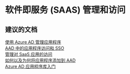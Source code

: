 <properties
    pageTitle="软件即服务 (SAAS) 管理和访问"
    description="软件即服务 (SAAS) 管理和访问"
    service="microsoft.activedirectory"
    resource="activedirectory"
    authors="aashu"
    displayOrder=""
    selfHelpType="generic"
    supportTopicIds="32268132"
    resourceTags=""
    productPesIds="14785"
    cloudEnvironments="public"
/>


# 软件即服务 (SAAS) 管理和访问


## **建议的文档**
[使用 Azure AD 管理应用程序](https://azure.microsoft.com/documentation/articles/active-directory-enable-sso-scenario/)<br>
[AAD 中的应用程序访问和 SSO](https://azure.microsoft.com/documentation/articles/active-directory-appssoaccess-whatis/)<br>
[管理对 SaaS 应用的访问](https://azure.microsoft.com/documentation/articles/active-directory-managing-access-to-apps/)<br>
[如何以及为何将应用程序添加到 AAD](https://azure.microsoft.com/documentation/articles/active-directory-apps-index/#how-to-manage-who-has-access-to-which-apps)<br>
[Azure AD 应用程序库入门](https://azure.microsoft.com/documentation/articles/active-directory-appssoaccess-whatis/#get-started-with-the-azure-ad-application-gallery)



<!--HONumber=Jul16_HO4-->


